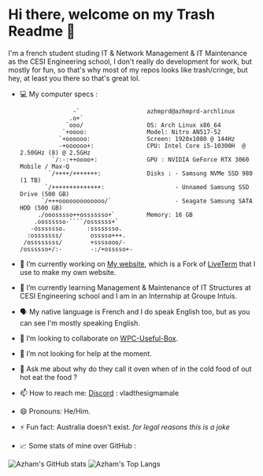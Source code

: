 # Hi there, welcome on my Trash Readme 👋

I'm a french student studing IT & Network Management & IT Maintenance as the CESI Engineering school, I don't really do development for work, but mostly for fun, so that's why most of my repos looks like trash/cringe, but hey, at least you there so that's great lol.

- 💻 My computer specs : 
  
                     -`                   azhmprd@azhmprd-archlinux
                    .o+`
                   `ooo/                  OS: Arch Linux x86_64
                  `+oooo:                 Model: Nitro AN517-52
                 `+oooooo:                Screen: 1920x1080 @ 144Hz
                 -+oooooo+:               CPU: Intel Core i5-10300H  @ 2.50GHz (8) @ 2.5GHz
               `/:-:++oooo+:              GPU : NVIDIA GeForce RTX 3060 Mobile / Max-Q 
              `/++++/+++++++:             Disks : - Samsung NVMe SSD 980 (1 TB)
             `/++++++++++++++:                    - Unnamed Samsung SSD Drive (500 GB)
            `/+++ooooooooooooo/`                  - Seagate Samsung SATA HDD (500 GB)
           ./ooosssso++osssssso+`         Memory: 16 GB
          .oossssso-````/ossssss+`        
         -osssssso.      :ssssssso.       
        :osssssss/        osssso+++.      
       /ossssssss/        +ssssooo/-
      /ossssso+/:-        -:/+osssso+-                            


- 🔭 I’m currently working on [My website](https://github.com/AzhamProdLive/AzhmPrdLiveTerm), which is a Fork of [LiveTerm](https://github.com/Cveinnt/LiveTerm) that I use to make my own website.

- 🌱 I’m currently learning Management & Maintenance of IT Structures at CESI Engineering school and I am in an Internship at Groupe Intuis.

- 🗣️ My native language is French and I do speak English too, but as you can see I'm mostly speaking English.

- 👯 I’m looking to collaborate on [WPC-Useful-Box](https://github.com/AzhamProdLive/WPC-Useful-Box).

- 🤔 I’m not looking for help at the moment. 

- 💬 Ask me about why do they call it oven when of in the cold food of out hot eat the food ?

- 📫 How to reach me: [Discord](Https://discord.com) : vladthesigmamale

- 😄 Pronouns: He/Him. 

- ⚡ Fun fact: Australia doesn't exist. *for legal reasons this is a joke*

- 📈 Some stats of mine over GitHub :
  
![Azham's GitHub stats](https://github-readme-stats.vercel.app/api?username=AzhamProdLive&show_icons=true&bg_color=00000000) 
![Azham's Top Langs](https://github-readme-stats.vercel.app/api/top-langs/?username=AzhamProdLive&layout=compact&bg_color=00000000)


